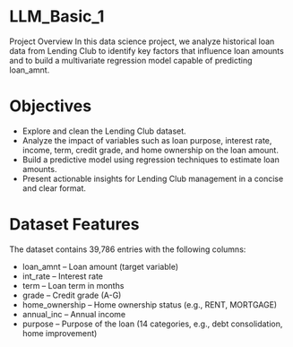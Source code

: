 # LLM_Basic_1 

Project Overview
In this data science project, we analyze historical loan data from Lending Club to identify key factors that influence loan amounts and to build a multivariate regression model capable of predicting loan_amnt.

# Objectives
- Explore and clean the Lending Club dataset.
- Analyze the impact of variables such as loan purpose, interest rate, income, term, credit grade, and home ownership on the loan amount.
- Build a predictive model using regression techniques to estimate loan amounts.
- Present actionable insights for Lending Club management in a concise and clear format.

# Dataset Features
The dataset contains 39,786 entries with the following columns:
- loan_amnt – Loan amount (target variable)
- int_rate – Interest rate
- term – Loan term in months
- grade – Credit grade (A-G)
- home_ownership – Home ownership status (e.g., RENT, MORTGAGE)
- annual_inc – Annual income
- purpose – Purpose of the loan (14 categories, e.g., debt consolidation, home improvement)
